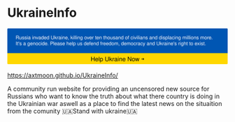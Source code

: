 # UkraineInfo
![SWUbanner](https://raw.githubusercontent.com/vshymanskyy/StandWithUkraine/main/banner2.svg)

https://axtmoon.github.io/UkraineInfo/

A community run website for providing an uncensored new source for Russians who want to know the truth about what there country is doing in the Ukrainian war aswell as a place to find the latest news on the situaition from the comunity 🇺🇦Stand with ukraine🇺🇦

